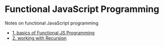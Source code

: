 # Functional JavaScript Programming

Notes on functional JavaScript programming

* [1. basics of Functional JS Programming](01.-Functional-Programming.md)
* [2. working with Recursion](02.-Working-with-Recursion.md)
